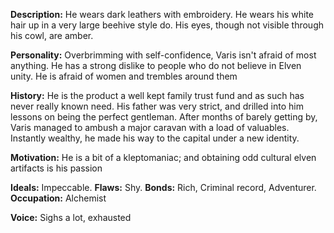 **Description:** He wears dark leathers with embroidery. He wears his white hair up in a very large beehive style do. His eyes, though not visible through his cowl, are amber.

**Personality:** Overbrimming with self-confidence, Varis isn't afraid of most anything. He has a strong dislike to people who do not believe in Elven unity. He is afraid of women and trembles around them

**History:** He is the product a well kept family trust fund and as such has never really known need. His father was very strict, and drilled into him lessons on being the perfect gentleman. After months of barely getting by, Varis managed to ambush a major caravan with a load of valuables. Instantly wealthy, he made his way to the capital under a new identity.

**Motivation:** He is a bit of a kleptomaniac; and obtaining odd cultural elven artifacts is his passion

**Ideals:** Impeccable. **Flaws:** Shy. **Bonds:** Rich, Criminal record, Adventurer. **Occupation:** Alchemist

**Voice:** Sighs a lot, exhausted